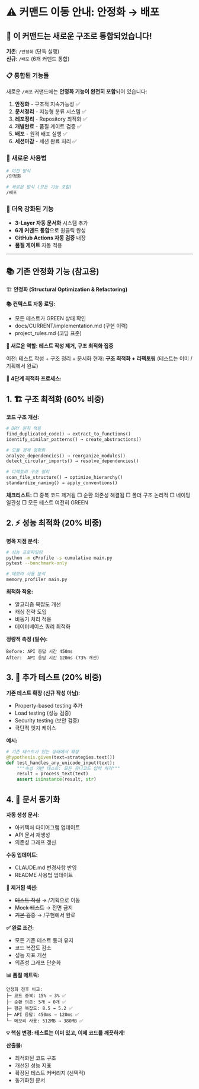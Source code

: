 <!--
@meta
id: legacy_redirect_20250905_1200_stabilization
type: legacy_redirect
scope: operational
status: deprecated
redirect_to: /배포
status: archived
created: 2025-09-05
updated: 2025-09-05
tags: commands, 안정화, 안정화.md, .claude
related: 
-->

# ⚠️ 커맨드 이동 안내: 안정화 → 배포

## 🔄 이 커맨드는 새로운 구조로 **통합**되었습니다!

**기존**: `/안정화` (단독 실행)  
**신규**: `/배포` (6개 커맨드 통합)

### 📋 통합된 기능들
새로운 `/배포` 커맨드에는 **안정화 기능이 완전히 포함**되어 있습니다:

1. **안정화** - 구조적 지속가능성 ✅
2. **문서정리** - 지능형 분류 시스템 ✅  
3. **레포정리** - Repository 최적화 ✅
4. **개발완료** - 품질 게이트 검증 ✅
5. **배포** - 원격 배포 실행 ✅
6. **세션마감** - 세션 완료 처리 ✅

### 🚀 새로운 사용법

```bash
# 이전 방식
/안정화

# 새로운 방식 (모든 기능 포함)
/배포
```

### 🎯 **더욱 강화된 기능**
- **3-Layer 자동 문서화** 시스템 추가
- **6개 커맨드 통합**으로 원클릭 완성
- **GitHub Actions 자동 검증** 내장
- **품질 게이트** 자동 적용

---

## 📚 기존 안정화 기능 (참고용)

🏗️ **안정화 (Structural Optimization & Refactoring)**

**📚 컨텍스트 자동 로딩:**
- 모든 테스트가 GREEN 상태 확인
- docs/CURRENT/implementation.md (구현 이력)
- project_rules.md (코딩 표준)

**🎯 새로운 역할: 테스트 작성 제거, 구조 최적화 집중**

이전: 테스트 작성 + 구조 정리 + 문서화
현재: **구조 최적화 + 리팩토링** (테스트는 이미 /기획에서 완료)

**🔄 4단계 최적화 프로세스:**

## 1. 🏗️ **구조 최적화 (60% 비중)**

**코드 구조 개선:**
```python
# DRY 원칙 적용
find_duplicated_code() → extract_to_functions()
identify_similar_patterns() → create_abstractions()

# 모듈 경계 명확화
analyze_dependencies() → reorganize_modules()
detect_circular_imports() → resolve_dependencies()

# 디렉토리 구조 정리
scan_file_structure() → optimize_hierarchy()
standardize_naming() → apply_conventions()
```

**체크리스트:**
□ 중복 코드 제거됨
□ 순환 의존성 해결됨
□ 폴더 구조 논리적
□ 네이밍 일관성
□ 모든 테스트 여전히 GREEN

## 2. ⚡ **성능 최적화 (20% 비중)**

**병목 지점 분석:**
```bash
# 성능 프로파일링
python -m cProfile -s cumulative main.py
pytest --benchmark-only

# 메모리 사용 분석
memory_profiler main.py
```

**최적화 적용:**
- 알고리즘 복잡도 개선
- 캐싱 전략 도입
- 비동기 처리 적용
- 데이터베이스 쿼리 최적화

**정량적 측정 (필수):**
```
Before: API 응답 시간 450ms
After:  API 응답 시간 120ms (73% 개선)
```

## 3. 🧪 **추가 테스트 (20% 비중)**

**기존 테스트 확장 (신규 작성 아님):**
- Property-based testing 추가
- Load testing (성능 검증)
- Security testing (보안 검증)
- 극단적 엣지 케이스

**예시:**
```python
# 기존 테스트가 있는 상태에서 확장
@hypothesis.given(text=strategies.text())
def test_handles_any_unicode_input(text):
    """속성 기반 테스트: 모든 유니코드 입력 처리"""
    result = process_text(text)
    assert isinstance(result, str)
```

## 4. 📝 **문서 동기화**

**자동 생성 문서:**
- 아키텍처 다이어그램 업데이트
- API 문서 재생성
- 의존성 그래프 갱신

**수동 업데이트:**
- CLAUDE.md 변경사항 반영
- README 사용법 업데이트

**🚫 제거된 섹션:**
- ~~테스트 작성~~ → /기획으로 이동
- ~~Mock 테스트~~ → 전면 금지
- ~~기본 검증~~ → /구현에서 완료

**✅ 완료 조건:**
- 모든 기존 테스트 통과 유지
- 코드 복잡도 감소
- 성능 지표 개선
- 의존성 그래프 단순화

**📊 품질 메트릭:**
```
안정화 전후 비교:
├─ 코드 중복: 15% → 3% ✅
├─ 순환 의존: 5개 → 0개 ✅
├─ 평균 복잡도: 8.5 → 5.2 ✅
├─ API 응답: 450ms → 120ms ✅
└─ 메모리 사용: 512MB → 380MB ✅
```

**💡 핵심 변경: 테스트는 이미 있고, 이제 코드를 깨끗하게!**

**산출물:**
- 최적화된 코드 구조
- 개선된 성능 지표
- 확장된 테스트 커버리지 (선택적)
- 동기화된 문서